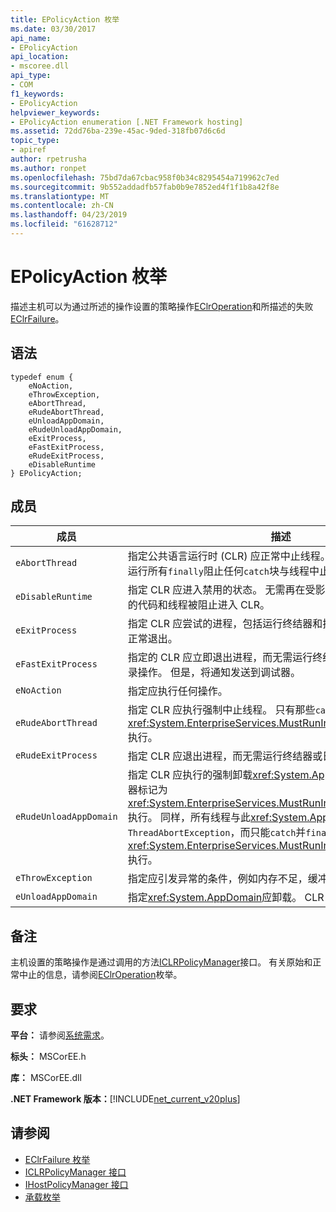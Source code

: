 ```yaml
---
title: EPolicyAction 枚举
ms.date: 03/30/2017
api_name:
- EPolicyAction
api_location:
- mscoree.dll
api_type:
- COM
f1_keywords:
- EPolicyAction
helpviewer_keywords:
- EPolicyAction enumeration [.NET Framework hosting]
ms.assetid: 72dd76ba-239e-45ac-9ded-318fb07d6c6d
topic_type:
- apiref
author: rpetrusha
ms.author: ronpet
ms.openlocfilehash: 75bd7da67cbac958f0b34c8295454a719962c7ed
ms.sourcegitcommit: 9b552addadfb57fab0b9e7852ed4f1f1b8a42f8e
ms.translationtype: MT
ms.contentlocale: zh-CN
ms.lasthandoff: 04/23/2019
ms.locfileid: "61628712"
---
```

# <a name="epolicyaction-enumeration"></a>EPolicyAction 枚举
描述主机可以为通过所述的操作设置的策略操作[EClrOperation](../../../../docs/framework/unmanaged-api/hosting/eclroperation-enumeration.md)和所描述的失败[EClrFailure](../../../../docs/framework/unmanaged-api/hosting/eclrfailure-enumeration.md)。  
  
## <a name="syntax"></a>语法  
  
```  
typedef enum {  
    eNoAction,  
    eThrowException,  
    eAbortThread,  
    eRudeAbortThread,  
    eUnloadAppDomain,  
    eRudeUnloadAppDomain,  
    eExitProcess,  
    eFastExitProcess,  
    eRudeExitProcess,  
    eDisableRuntime  
} EPolicyAction;  
```  
  
## <a name="members"></a>成员  
  
|成员|描述|  
|------------|-----------------|  
|`eAbortThread`|指定公共语言运行时 (CLR) 应正常中止线程。 包括正常中止： 尝试运行所有`finally`阻止任何`catch`块与线程中止和终结器。|  
|`eDisableRuntime`|指定 CLR 应进入禁用的状态。 无需再在受影响的过程中，执行托管的代码和线程被阻止进入 CLR。|  
|`eExitProcess`|指定 CLR 应尝试的进程，包括运行终结器和执行清理和日志记录操作正常退出。|  
|`eFastExitProcess`|指定的 CLR 应立即退出进程，而无需运行终结器或执行清理和日志记录操作。 但是，将通知发送到调试器。|  
|`eNoAction`|指定应执行任何操作。|  
|`eRudeAbortThread`|指定 CLR 应执行强制中止线程。 只有那些`catch`并`finally`块标记为<xref:System.EnterpriseServices.MustRunInClientContextAttribute>执行。|  
|`eRudeExitProcess`|指定 CLR 应退出进程，而无需运行终结器或日志记录操作。|  
|`eRudeUnloadAppDomain`|指定 CLR 应执行的强制卸载<xref:System.AppDomain>。 唯一的终结器标记为<xref:System.EnterpriseServices.MustRunInClientContextAttribute>执行。 同样，所有线程与此<xref:System.AppDomain>其堆栈中接收`ThreadAbortException`，而只能`catch`并`finally`块标记为<xref:System.EnterpriseServices.MustRunInClientContextAttribute>执行。|  
|`eThrowException`|指定应引发异常的条件，例如内存不足，缓冲区溢出等，适合。|  
|`eUnloadAppDomain`|指定<xref:System.AppDomain>应卸载。 CLR 会试图运行终结器。|  
  
## <a name="remarks"></a>备注  
 主机设置的策略操作是通过调用的方法[ICLRPolicyManager](../../../../docs/framework/unmanaged-api/hosting/iclrpolicymanager-interface.md)接口。 有关原始和正常中止的信息，请参阅[EClrOperation](../../../../docs/framework/unmanaged-api/hosting/eclroperation-enumeration.md)枚举。  
  
## <a name="requirements"></a>要求  
 **平台：** 请参阅[系统需求](../../../../docs/framework/get-started/system-requirements.md)。  
  
 **标头：** MSCorEE.h  
  
 **库：** MSCorEE.dll  
  
 **.NET Framework 版本：**[!INCLUDE[net_current_v20plus](../../../../includes/net-current-v20plus-md.md)]  
  
## <a name="see-also"></a>请参阅

- [EClrFailure 枚举](../../../../docs/framework/unmanaged-api/hosting/eclrfailure-enumeration.md)
- [ICLRPolicyManager 接口](../../../../docs/framework/unmanaged-api/hosting/iclrpolicymanager-interface.md)
- [IHostPolicyManager 接口](../../../../docs/framework/unmanaged-api/hosting/ihostpolicymanager-interface.md)
- [承载枚举](../../../../docs/framework/unmanaged-api/hosting/hosting-enumerations.md)
